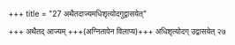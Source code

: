 +++
title = "27 अथैतदाज्यमधिशृत्योदगुद्वासयेत्"

+++
अथैतद् आज्यम् +++(अग्नितापेन विलाप्य)+++ अधिशृत्योदग् उद्वासयेत् २७